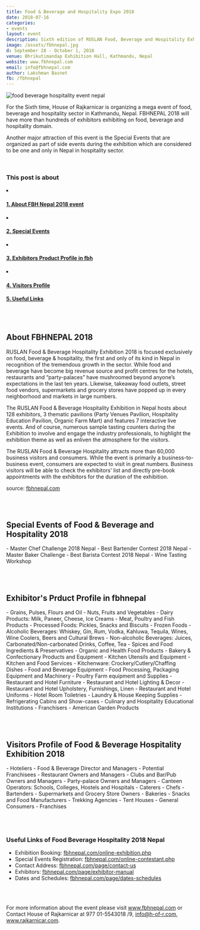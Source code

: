 ```yaml
---
title: Food & Beverage and Hospitality Expo 2018
date: 2018-07-16
categories:
- events
layout: event
description: Sixth edition of RUSLAN Food, Beverage and Hospitality Exhibition is scheduled to happen from September 28 - October 1 at Bhrikutimandap Exhibition Hall. Apart from exhibition, there will be several special events like Best Bartender Contest, Master Chef Challenge, Wine Tasting Workshop.
image: /assets/fbhnepal.jpg
d: September 28 - October 1, 2018
venue: Bhrikutimandap Exhibition Hall, Kathmandu, Nepal
website: www.fbhnepal.com
email: info@fbhnepal.com
author: Lakshman Basnet
fb: /fbhnepal
---
```

<img data-src="/assets/fbhnepal2.jpg" class="lazyload" alt="food beverage hospitality event nepal">

For the Sixth time, House of Rajkarnicar is organizing a mega event of food, beverage and hospitality sector in Kathmandu, Nepal. FBHNEPAL 2018 will have more than hundreds of exhibitors exhibiting on food, beverage and hospitality domain.

Another major attraction of this event is the Special Events that are organized as part of side events during the exhibition which are considered to be one and only in Nepal in hospitality sector.

<br>

<div class="row">
<div class="col-md-6 sm-5 xs-5 tableofcontent">
	<h3 class="rhre">This post is about</h3>
	<li class="hre"><a href="#1"><h4>1. About FBH Nepal 2018 event</h4></a></li>
	<li class="hre"><a href="#2"><h4>2. Special Events</h4></a></li>
	<li class="hre"><a href="#3"><h4>3. Exhibitors Product Profile in fbh</h4></a></li>
	<li class="hre"><a href="#4"><h4>4. Visitors Profile</h4></a></li>
	<a href="#5"><h4>5. Useful Links</h4></a>

</div>

</div>
<br><br>
<a name="1"></a>
<h2 class="rhre">About FBHNEPAL 2018</h2>
RUSLAN Food & Beverage Hospitality Exhibition 2018 is focused exclusively on food, beverage & hospitality, the first and only of its kind in Nepal in recognition of the tremendous growth in the sector. While food and beverage have become big revenue source and profit centres for the hotels, restaurants and “party-palaces” have mushroomed beyond anyone’s expectations in the last ten years. Likewise, takeaway food outlets, street food vendors, supermarkets and grocery stores have popped up in every neighborhood and markets in large numbers.
 
The RUSLAN Food & Beverage Hospitality Exhibition in Nepal hosts about 128 exhibitors, 3  thematic pavilions (Party Venues Pavilion, Hospitality Education Pavilion, Organic Farm Mart) and features 7 interactive live events. And of course, numerous sample tasting counters during the Exhibition to involve and engage the industry professionals, to highlight the exhibition theme as well as enliven the atmosphere for the visitors.
 
The RUSLAN Food & Beverage Hospitality attracts more than 60,000  business visitors and consumers. While the event is primarily a business-to-business event, consumers are expected to visit in great numbers. Business visitors will be able to check the exhibitors’ list and directly pre-book appointments with the exhibitors for the duration of the exhibition.
 
source: <a href="http://fbhnepal.com">fbhnepal.com</a>

<a name="2"></a>
<br><br>
<h2 class="rhre">Special Events of Food & Beverage and Hospitality  2018</h2>
- Master Chef Challenge 2018 Nepal
- Best Bartender Contest 2018 Nepal
- Master Baker Challenge
- Best Barista Contest 2018 Nepal
- Wine Tasting Workshop


<a name="3"></a>
<br><br>


<h2 class="rhre"> Exhibitor's Prduct Profile in fbhnepal</h2>
- Grains, Pulses, Flours and Oil
- Nuts, Fruits and Vegetables
- Dairy Products: Milk, Paneer, Cheese, Ice Creams
- Meat, Poultry and Fish Products
- Processed Foods: Pickles, Snacks and Biscuits
- Frozen Foods
- Alcoholic Beverages: Whiskey, Gin, Rum, Vodka, Kahluwa, Tequila, Wines, Wine Coolers, Beers and Cultural Brews
- Non-alcoholic Beverages: Juices, Carbonated/Non-carbonated Drinks, Coffee, Tea
- Spices and Food Ingredients & Preservatives
- Organic and Health Food Products
- Bakery & Confectionary Products and Equipment
- Kitchen Utensils and Equipment
- Kitchen and Food Services
- Kitchenware: Crockery/Cutlery/Chaffing Dishes
- Food and Beverage Equipment
- Food Processing, Packaging Equipment and Machinery
- Poultry Farm equipment and Supplies
- Restaurant and Hotel Furniture
- Restaurant and Hotel Lighting & Decor
- Restaurant and Hotel Upholstery, Furnishings, Linen
- Restaurant and Hotel Uniforms
- Hotel Room Toiletries
- Laundry & House Keeping Supplies
- Refrigerating Cabins and Show-cases
- Culinary and Hospitality Educational Institutions
- Franchisers
- American Garden Products

<a name="4"></a>

<br><br>
<h2 class="rhre">Visitors Profile of Food & Beverage Hospitality Exhibition 2018</h2>
- Hoteliers
- Food & Beverage Director and Managers
- Potential Franchisees
- Restaurant Owners and Managers
- Clubs and Bar/Pub Owners and Managers
- Party-palace Owners and Managers
- Canteen Operators: Schools, Colleges, Hostels and Hospitals
- Caterers
- Chefs
- Bartenders
- Supermarkets and Grocery Store Owners
- Bakeries
- Snacks and Food Manufacturers
- Trekking Agencies
- Tent Houses
- General Consumers
- Franchises



<a name="5"></a>
<br><br>



<h3 class="rhre"> Useful Links of Food Beverage Hospitality 2018 Nepal</h3>

- Exhibition Booking: <a href="http://fbhnepal.com/online-exhibition.php">fbhnepal.com/online-exhibition.php</a>
- Special Events Registration: <a href="http://fbhnepal.com/online-contestant.php">fbhnepal.com/online-contestant.php</a>
- Contact Address: <a href="http://fbhnepal.com/page/contact-us">fbhnepal.com/page/contact-us</a>
- Exhibitors: <a href="http://fbhnepal.com/page/exhibitor-manual">fbhnepal.com/page/exhibitor-manual</a>
- Dates and Schedules: <a href="http://fbhnepal.com/page/dates-schedules">fbhnepal.com/page/dates-schedules</a>

<br><br>

For more information about the event please visit www.fbhnepal.com or Contact House of Rajkarnicar at 977 01-5543018 /9, info@h-of-r.com, www.rajkarnicar.com.